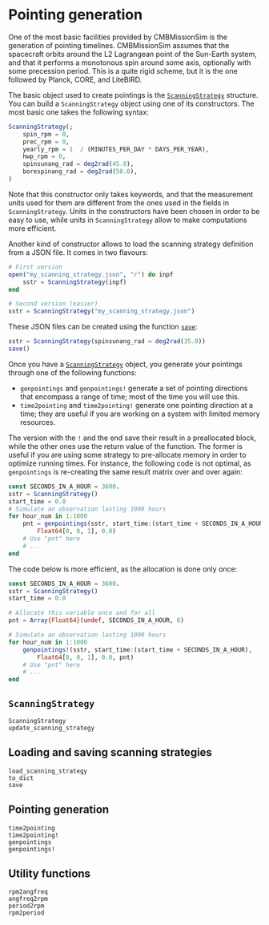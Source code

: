 # Pointing generation

One of the most basic facilities provided by CMBMissionSim is the generation of
pointing timelines. CMBMissionSim assumes that the spacecraft orbits around the
L2 Lagrangean point of the Sun-Earth system, and that it performs a monotonous
spin around some axis, optionally with some precession period. This is a quite
rigid scheme, but it is the one followed by Planck, CORE, and LiteBIRD.

The basic object used to create pointings is the [`ScanningStrategy`](@ref)
structure. You can build a `ScanningStrategy` object using one of its
constructors. The most basic one takes the following syntax:

```julia
ScanningStrategy(;
    spin_rpm = 0,
    prec_rpm = 0,
    yearly_rpm = 1  / (MINUTES_PER_DAY * DAYS_PER_YEAR),
    hwp_rpm = 0,
    spinsunang_rad = deg2rad(45.0),
    borespinang_rad = deg2rad(50.0),
)
```

Note that this constructor only takes keywords, and that the measurement units
used for them are different from the ones used in the fields in
`ScanningStrategy`. Units in the constructors have been chosen in order to be
easy to use, while units in `ScanningStrategy` allow to make computations more
efficient.

Another kind of constructor allows to load the scanning strategy definition
from a JSON file. It comes in two flavours:

```julia
# First version
open("my_scanning_strategy.json", "r") do inpf
    sstr = ScanningStrategy(inpf)
end

# Second version (easier)
sstr = ScanningStrategy("my_scanning_strategy.json")
```

These JSON files can be created using the function [`save`](@ref):

```julia
sstr = ScanningStrategy(spinsunang_rad = deg2rad(35.0))
save()
```

Once you have a [`ScanningStrategy`](@ref) object, you generate your pointings
through one of the following functions:

- `genpointings` and `genpointings!` generate a set of pointing directions that
  encompass a range of time; most of the time you will use this.
- `time2pointing` and `time2pointing!` generate one pointing direction at a
  time; they are useful if you are working on a system with limited memory
  resources.

The version with the `!` and the end save their result in a preallocated block,
while the other ones use the return value of the function. The former is useful
if you are using some strategy to pre-allocate memory in order to optimize
running times. For instance, the following code is not optimal, as
`genpointings` is re-creating the same result matrix over and over again:

```julia
const SECONDS_IN_A_HOUR = 3600.
sstr = ScanningStrategy()
start_time = 0.0
# Simulate an observation lasting 1000 hours
for hour_num in 1:1000
    pnt = genpointings(sstr, start_time:(start_time + SECONDS_IN_A_HOUR),
        Float64[0, 0, 1], 0.0)
    # Use "pnt" here
    # ...
end
```

The code below is more efficient, as the allocation is done only once:

```julia
const SECONDS_IN_A_HOUR = 3600.
sstr = ScanningStrategy()
start_time = 0.0

# Allocate this variable once and for all
pnt = Array{Float64}(undef, SECONDS_IN_A_HOUR, 6)

# Simulate an observation lasting 1000 hours
for hour_num in 1:1000
    genpointings!(sstr, start_time:(start_time + SECONDS_IN_A_HOUR),
        Float64[0, 0, 1], 0.0, pnt)
    # Use "pnt" here
    # ...
end
```


## `ScanningStrategy`

```@docs
ScanningStrategy
update_scanning_strategy
```

## Loading and saving scanning strategies

```@docs
load_scanning_strategy
to_dict
save
```

## Pointing generation

```@docs
time2pointing
time2pointing!
genpointings
genpointings!
```

## Utility functions

```@docs
rpm2angfreq
angfreq2rpm
period2rpm
rpm2period
```
